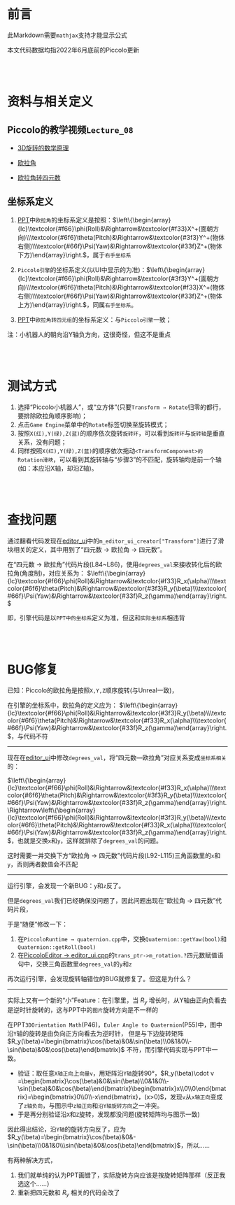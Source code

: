 # 前言
此Markdown需要`mathjax`支持才能显示公式

本文代码数据均指2022年6月底前的Piccolo更新

<br/><br/>

# 资料与相关定义
## Piccolo的教学视频`Lecture_08`

- [3D旋转的数学原理](https://www.bilibili.com/video/BV1jr4y1t7WR/?spm_id_from=333.788&vd_source=23c9b65234255c26883eb1b9d4d9745a&t=2907.0)

- [欧拉角](https://www.bilibili.com/video/BV1jr4y1t7WR/?spm_id_from=333.788&vd_source=23c9b65234255c26883eb1b9d4d9745a&t=3133.0)

- [欧拉角转四元数](https://www.bilibili.com/video/BV1jr4y1t7WR/?spm_id_from=333.788&vd_source=23c9b65234255c26883eb1b9d4d9745a&t=4014.7)

## 坐标系定义

1. [PPT](https://games-1312234642.cos.ap-guangzhou.myqcloud.com/course/GAMES104/GAMES104_Lecture08.pdf)中`欧拉角`的坐标系定义是按照：$\left\{\begin{array}{lc}\textcolor{#f66}\phi(Roll)&\Rightarrow&\textcolor{#f33}X^+(面朝方向)\\\textcolor{#6f6}\theta(Pitch)&\Rightarrow&\textcolor{#3f3}Y^+(物体右侧)\\\textcolor{#66f}\Psi(Yaw)&\Rightarrow&\textcolor{#33f}Z^+(物体下方)\end{array}\right.$，属于`右手坐标系`

2. `Piccolo引擎`的坐标系定义(以UI中显示的为准)：$\left\{\begin{array}{lc}\textcolor{#f66}\phi(Roll)&\Rightarrow&\textcolor{#3f3}Y^+(面朝方向)\\\textcolor{#6f6}\theta(Pitch)&\Rightarrow&\textcolor{#f33}X^+(物体右侧)\\\textcolor{#66f}\Psi(Yaw)&\Rightarrow&\textcolor{#33f}Z^+(物体上方)\end{array}\right.$，同属`右手坐标系`。

3. [PPT](https://games-1312234642.cos.ap-guangzhou.myqcloud.com/course/GAMES104/GAMES104_Lecture08.pdf)中`欧拉角转四元组`的坐标系定义：与`Piccolo引擎`一致；

注：小机器人的朝向沿Y轴负方向，这很奇怪，但这不是重点

<br/><br/>

# 测试方式
1. 选择“Piccolo小机器人”，或“立方体”(只要`Transform → Rotate`归零的都行，要排除欧拉角顺序影响)；
2. 点击`Game Engine`菜单中的`Rotate`标签切换至旋转模式；
3. 按照`X(红),Y(绿),Z(蓝)`的顺序依次旋转`旋转环`，可以看到`旋转环`与`旋转轴`是垂直关系，没有问题；
4. 同样按照`X(红),Y(绿),Z(蓝)`的顺序依次拖动`<TransformComponent>的Rotation滑块`，可以看到其旋转轴与“步骤3”的不匹配，旋转轴均是前一个轴(如：本应沿X轴，却沿Z轴)。

<br/><br/>

# 查找问题
通过翻看代码发现在[editor_ui](https://github.com/BoomingTech/Piccolo/blob/64c422eff6cba7af7292f567f6bdef3d83d1e55b/engine/source/editor/source/editor_ui.cpp#L84-L115)中的`m_editor_ui_creator["Transform"]`进行了滑块相关的定义，其中用到了“四元数 → 欧拉角 → 四元数”。

在“四元数 → 欧拉角”代码片段(L84~L86)，使用`degrees_val`来接收转化后的欧拉角(角度制)，对应关系为：
$\left\{\begin{array}{lc}\textcolor{#f66}\phi(Roll)&\Rightarrow&\textcolor{#f33}R_x(\alpha)\\\textcolor{#6f6}\theta(Pitch)&\Rightarrow&\textcolor{#3f3}R_y(\beta)\\\textcolor{#66f}\Psi(Yaw)&\Rightarrow&\textcolor{#33f}R_z(\gamma)\end{array}\right.$

即，引擎代码是以`PPT中的坐标系`定义为准，但这和`实际坐标系`相违背


<br/><br/>

# BUG修复

已知：Piccolo的欧拉角是按照`X,Y,Z`顺序旋转(与Unreal一致)，

在引擎的坐标系中，欧拉角的定义应为：
$\left\{\begin{array}{lc}\textcolor{#f66}\phi(Roll)&\Rightarrow&\textcolor{#3f3}R_y(\beta)\\\textcolor{#6f6}\theta(Pitch)&\Rightarrow&\textcolor{#f33}R_x(\alpha)\\\textcolor{#66f}\Psi(Yaw)&\Rightarrow&\textcolor{#33f}R_z(\gamma)\end{array}\right.$，与代码不符

<hr>

现在在[editor_ui](https://github.com/BoomingTech/Piccolo/blob/64c422eff6cba7af7292f567f6bdef3d83d1e55b/engine/source/editor/source/editor_ui.cpp#L84-L115)中修改`degrees_val`，将“四元数—欧拉角”对应关系变成`坐标系相关`的：

$\left\{\begin{array}{lc}\textcolor{#f66}\phi(Roll)&\Rightarrow&\textcolor{#f33}R_x(\alpha)\\\textcolor{#6f6}\theta(Pitch)&\Rightarrow&\textcolor{#3f3}R_y(\beta)\\\textcolor{#66f}\Psi(Yaw)&\Rightarrow&\textcolor{#33f}R_z(\gamma)\end{array}\right.\Rightarrow\left\{\begin{array}{lc}\textcolor{#f66}\phi(Roll)&\Rightarrow&\textcolor{#3f3}R_y(\beta)\\\textcolor{#6f6}\theta(Pitch)&\Rightarrow&\textcolor{#f33}R_x(\alpha)\\\textcolor{#66f}\Psi(Yaw)&\Rightarrow&\textcolor{#33f}R_z(\gamma)\end{array}\right.$，也就是交换`x`和`y`，这样就排除了`degrees_val`的问题。

这时需要一并交换下方“欧拉角 → 四元数”代码片段(L92-L115)三角函数里的`x`和`y`，否则两者数值会不匹配

<hr>

运行引擎，会发现一个新BUG：`y`和`z`反了。

但是`degrees_val`我们已经确保没问题了，因此问题出现在“欧拉角 → 四元数”代码片段，

于是“随便”修改一下：

1. 在`PiccoloRuntime → quaternion.cpp`中，交换`Quaternion::getYaw(bool)`和`Quaternion::getRoll(bool)`
2. 在[PiccoloEditor → editor_ui.cpp](https://github.com/BoomingTech/Piccolo/blob/64c422eff6cba7af7292f567f6bdef3d83d1e55b/engine/source/editor/source/editor_ui.cpp#L84-L115)的`trans_ptr->m_rotation.?`四元数赋值语句中，交换三角函数里`degrees_val`的`y`和`z`

再次运行引擎，会发现旋转轴错位的BUG就修复了。但这是为什么？

<hr>

实际上又有一个新的“小”Feature：在引擎里，当 $R_y$ 增长时，从Y轴由正向负看去是逆时针旋转的，这与PPT中的`图片`旋转方向是不一样的

在PPT`3DOrientation Math`(P46)，`Euler Angle to Quaternion`(P55)中，图中沿`Y`轴的旋转是由负向正方向看去为逆时针，
但是与下边旋转矩阵 $R_y(\beta)=\begin{bmatrix}\cos(\beta)&0&\sin(\beta)\\0&1&0\\-\sin(\beta)&0&\cos(\beta)\end{bmatrix}$ 不符，而引擎代码实现与PPT中一致。
- 验证：取任意`X轴正向`上`向量v`，用矩阵沿`Y轴`旋转90°，$R_y(\beta)\cdot v =\begin{bmatrix}\cos(\beta)&0&\sin(\beta)\\0&1&0\\-\sin(\beta)&0&\cos(\beta)\end{bmatrix}\begin{bmatrix}x\\0\\0\end{bmatrix}=\begin{bmatrix}0\\0\\-x\end{bmatrix}，(x>0)$，发现`v`从`x轴正向`变成了`z轴负向`，与图示中`z轴正向`和`沿Y轴旋转方向`之一冲突。
- 于是再分别验证沿`X`和`Z`旋转，发现都没问题(旋转矩阵均与图示一致)

因此得出结论，沿`Y轴`的旋转方向反了，应为$R_y(\beta)=\begin{bmatrix}\cos(\beta)&0&-\sin(\beta)\\0&1&0\\\sin(\beta)&0&\cos(\beta)\end{bmatrix}$，所以……

有两种解决方式，
1. 我们就单纯的认为PPT画错了，实际旋转方向应该是按旋转矩阵那样（反正我选这个……）
2. 重新把四元数和 $R_y$ 相关的代码全改了